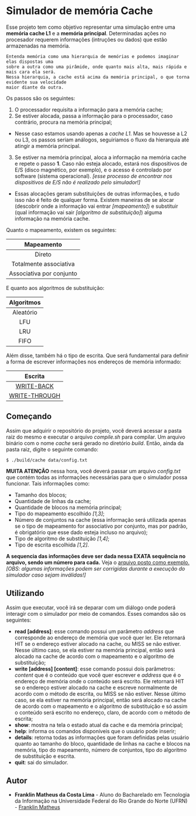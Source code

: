 # Simulador de memória Cache

Esse projeto tem como objetivo representar uma simulação entre uma **memória cache L1** e a **memória principal**.
Determinadas ações no procesador requerem informações (intruções ou dados) que estão armazenadas na memória. 

```
Entenda memória como uma hierarquia de memórias e podemos imaginar elas dispostas uma 
sobre a outra como uma pirâmide, onde quanto mais alta, mais rápida e mais cara ela será. 
Nessa hierarquia, a cache está acima da memória principal, o que torna evidente sua velocidade 
maior diante da outra.
```
Os passos são os seguintes:

1. O processador requisita a informação para a memória cache;
2. Se estiver alocada, passa a informação para o processador, caso contrário, procura na memória principal;
  * Nesse caso estamos usando apenas a *cache L1*. Mas se houvesse a L2 ou L3, os passos seriam análogos, seguiriamos o fluxo da hierarquia até atingir a memória principal.
3. Se estiver na memória principal, aloca a informação na memória cache e repete o passo **1**. Caso não esteja alocado, estará nos dispositivos de E/S (disco magnético, por exemplo), e o acesso é controlado por software (sistema operacional). *[esse processo de encontrar nos dispositivos de E/S não é realizado pelo simulador!]*

+ Essas alocações geram substituições de outras informações, e tudo isso não é feito de qualquer forma. Existem maneiras de se alocar (descobrir onde a informação vai entrar *[mapeamento]*) e substituir (qual informação vai sair *[algoritmo de substituição]*) alguma informação na memória cache.

Quanto o mapeamento, existem os seguintes:

| Mapeamento               |
|:------------------------:|
| Direto                   |
| Totalmente associativa   |
| Associativa por conjunto |

E quanto aos algoritmos de substituição:

| Algoritmos   |
|:------------:|
| Aleatório    |
| LFU          |
| LRU          |
| FIFO         |

Além disse, também há o tipo de escrita. Que será fundamental para definir a forma de escrever informações nos endereços de memória informado:

| Escrita        |
|:--------------:|
| [WRITE-BACK](https://en.wikipedia.org/wiki/Cache_(computing)#WRITE-BACK)     |
| [WRITE-THROUGH](https://en.wikipedia.org/wiki/Cache_(computing)#WRITE-THROUGH)  |

## Começando

Assim que adquirir o repositório do projeto, você deverá acessar a pasta raiz do mesmo e executar o arquivo *compile.sh* para compilar. Um arquivo binário com o nome *cache* será gerado no diretório *build*. Então, ainda da pasta raiz, digite o seguinte comando:

```
$ ./build/cache data/config.txt
```

**MUITA ATENÇÃO** nessa hora, você deverá passar um arquivo *config.txt* que contém todas as informações necessárias para que o simulador possa funcionar. Tais informações como:
  * Tamanho dos blocos;
  * Quantidade de linhas da cache;
  * Quantidade de blocos na memória principal;
  * Tipo do mapeamento escolhido *[1,3]*;
  * Número de conjuntos na cache (essa informação será utilizada apenas se o tipo de mapeamento for associativo por conjunto, mas por padrão, é obrigatório que esse dado esteja incluso no arquivo);
  * Tipo de algoritmo de substituição *[1,4]*;
  * Tipo de escrita escolhida *[1,2]*.

**A sequencia das informações deve ser dada nessa EXATA sequência no arquivo, sendo um número para cada.** Veja o [arquivo posto como exemplo.](https://github.com/FranklinMatheus/cache-simulator/blob/master/data/config.dat)
*[OBS: algumas informações podem ser corrigidas durante a execução do simulador caso sejam inválidas!]*


## Utilizando

Assim que executar, você irá se deparar com um diálogo onde poderá interagir com o simulador por meio de comandos. Esses comandos são os seguintes:
 * **read [address]**: esse comando possui um parâmetro *address* que corresponde ao endereço de memória que você quer ler. Ele retornará HIT se o endereço estiver alocado na cache, ou MISS se não estiver. Nesse último caso, se ela estiver na memória principal, então será alocado na cache de acordo com o mapeamento e o algoritmo de substituição;
 * **write [address] [content]**: esse comando possui dois parâmetros: *content* que é o conteúdo que você quer escrever e  *address* que é o endereço de memória onde o conteúdo será escrito. Ele retornará HIT se o endereço estiver alocado na cache e escreve normalmente de acordo com o método de escrita, ou MISS se não estiver. Nesse último caso, se ela estiver na memória principal, então será alocado na cache de acordo com o mapeamento e o algoritmo de substituição e só assim o conteúdo será escrito no endereço, claro, de acordo com o método de escrita;
 * **show**: mostra na tela o estado atual da cache e da memória principal;
 * **help**: informa os comandos disponíveis que o usuário pode inserir;
 * **details**: retorna todas as informações que foram definidas pelas usuário quanto ao tamanho do bloco, quantidade de linhas na cache e blocos na memória, tipo do mapeamento, número de conjuntos, tipo do algoritmo de substituição e escrita.
 * **quit**: sai do simulador.

## Autor

* **Franklin Matheus da Costa Lima** - Aluno do Bacharelado em Tecnologia da Informação na Universidade Federal do Rio Grande do Norte (UFRN) - [Franklin Matheus](https://github.com/FranklinMatheus)
